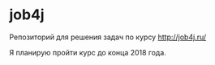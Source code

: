 # job4j

Репозиторий для решения задач по курсу http://job4j.ru/

Я планирую пройти курс до конца 2018 года.
